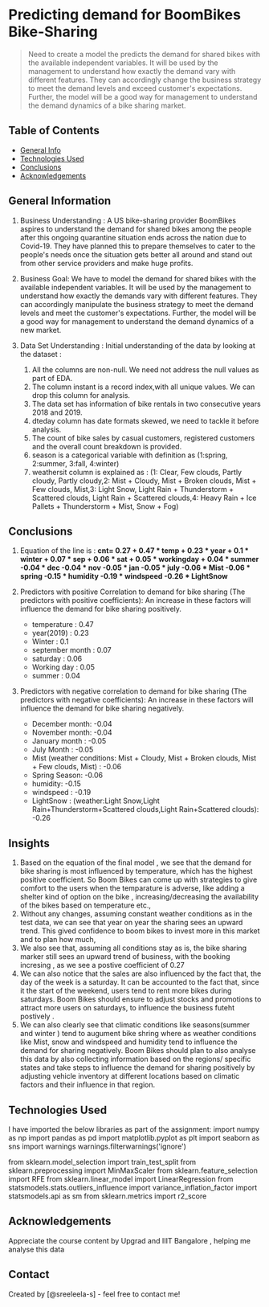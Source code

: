 # Predicting demand for BoomBikes Bike-Sharing
> Need to create a model the predicts the demand for shared bikes with the available independent variables. It will be used by the management to understand how exactly the demand vary with different features. They can accordingly change the business strategy to meet the demand levels and exceed customer's expectations. Further, the model will be a good way for management to understand the demand dynamics of a bike sharing market.


## Table of Contents
* [General Info](#general-information)
* [Technologies Used](#technologies-used)
* [Conclusions](#conclusions)
* [Acknowledgements](#acknowledgements)

<!-- You can include any other section that is pertinent to your problem -->

## General Information
1. Business Understanding :
A US bike-sharing provider BoomBikes aspires to understand the demand for shared bikes among the people after this ongoing quarantine situation ends across the nation due to Covid-19. They have planned this to prepare themselves to cater to the people's needs once the situation gets better all around and stand out from other service providers and make huge profits.

2. Business Goal:
We have to model the demand for shared bikes with the available independent variables. It will be used by the management to understand how exactly the demands vary with different features. They can accordingly manipulate the business strategy to meet the demand levels and meet the customer's expectations. Further, the model will be a good way for management to understand the demand dynamics of a new market.

3. Data Set Understanding :
Initial understanding of the data by looking at the dataset :

    1. All the columns are non-null. We need not address the null values as part of EDA.
    2. The column instant is a record index,with all unique values. We can drop this column for analysis.
    3. The data set has information of bike rentals in two consecutive years 2018 and 2019.
	4. dteday column has date formats skewed, we need to tackle it before analysis.
	5. The count of bike sales by casual customers, registered customers and the overall count breakdown is provided.
	6. season is a categorical variable with definition as (1:spring, 2:summer, 3:fall, 4:winter)
	7. weathersit column is explained as : (1: Clear, Few clouds, Partly cloudy, Partly cloudy,2: Mist + Cloudy, Mist + Broken clouds, Mist + Few clouds, Mist,3: Light Snow, Light Rain + Thunderstorm + Scattered clouds, Light Rain + Scattered clouds,4: Heavy Rain + Ice Pallets + Thunderstorm + Mist, Snow + Fog)


## Conclusions
1. Equation of the line is :
**cnt= 0.27 + 0.47 * temp + 0.23 * year + 0.1 * winter + 0.07 * sep + 0.06 * sat + 0.05 * workingday + 0.04 * summer -0.04 * dec -0.04 * nov -0.05 * jan -0.05 * july -0.06 * Mist -0.06 * spring -0.15 * humidity -0.19 * windspeed -0.26 * LightSnow**
2. Predictors with positive Correlation to demand for bike sharing (The predictors with positive coefficients): 
    An increase in these factors will influence the  demand for bike sharing positively.
	-  temperature : 0.47
	-  year(2019)  : 0.23
	-  Winter : 0.1
	-  september month : 0.07
	-  saturday : 0.06
	-  Working day : 0.05 
	-  summer : 0.04

3. Predictors with negative correlation to  demand for bike sharing (The predictors with negative coefficients): 
   An increase in these factors will influence the  demand for bike sharing negatively. 
	-  December month: -0.04
	-  November month: -0.04
	-  January month : -0.05
	-  July Month : -0.05
	-  Mist (weather conditions: Mist + Cloudy, Mist + Broken clouds, Mist + Few clouds, Mist) : -0.06
	-  Spring Season: -0.06
	-  humidity: -0.15
	-  windspeed : -0.19
	-  LightSnow : (weather:Light Snow,Light Rain+Thunderstorm+Scattered clouds,Light Rain+Scattered clouds): -0.26


## Insights 
1. Based on the equation of the final model , we see that the demand for bike sharing is most influenced by temperature, which has the highest positive coefficient. So Boom Bikes can come up with strategies to give comfort to the users when the temparature is adverse, like adding a shelter kind of option on the bike , increasing/decreasing the availability of the bikes based on temperature etc., 
2. Without any changes, assuming constant weather conditions as in the test data, we can see that year on year the sharing sees an upward trend. This gived confidence to boom bikes to invest more in this market and to plan how much,
3. We also see that, assuming all conditions stay as is, the bike sharing marker still sees an upward trend of business, with the booking incresing , as we see a postive coefficient of 0.27
4. We can also notice that the sales are also influenced by the fact that, the day of the week is a saturday. It can be accounted to the fact that, since it the start of the weekend, users tend to rent more bikes during saturdays. Boom Bikes should ensure to adjust stocks and promotions to attract more users on saturdays, to influence the business futeht postively . 
5. We can also clearly see that climatic conditions like seasons(summer and winter ) tend to augument bike shring where as weather conditions like Mist, snow and windspeed and humidity tend to influence the demand for sharing negatively. Boom Bikes should plan to also analyse this data by also collecting information based on the regions/ specific states and take steps to influence the demand for sharing positively by adjusting vehicle inventory at different locations based on climatic factors and their influence in that region.

## Technologies Used
I have imported the below libraries as part of the assignment:
import numpy as np
import pandas as pd
import matplotlib.pyplot as plt
import seaborn as sns
import warnings
warnings.filterwarnings('ignore')

from sklearn.model_selection import train_test_split
from sklearn.preprocessing import MinMaxScaler
from sklearn.feature_selection import RFE
from sklearn.linear_model import LinearRegression
from statsmodels.stats.outliers_influence import variance_inflation_factor
import statsmodels.api as sm
from sklearn.metrics import r2_score


## Acknowledgements
Appreciate the course content by Upgrad and IIIT Bangalore , helping me analyse this data


## Contact
Created by [@sreeleela-s] - feel free to contact me!


<!-- Optional -->
<!-- ## License -->
<!-- This project is open source and available under the [... License](). -->

<!-- You don't have to include all sections - just the one's relevant to your project -->